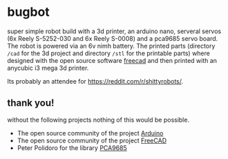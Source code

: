 # bugbot
super simple robot build with a 3d printer, an arduino nano, serveral servos (6x Reely S-5252-030 and 6x Reely S-0008) and a pca9685 servo board. The robot is powered via an 6v nimh battery. The printed parts (directory `/cad` for the 3d project and directory `/stl` for the printable parts) where designed with the open source software [freecad](https://github.com/FreeCAD/FreeCAD) and then printed with an anycubic i3 mega 3d printer. 

Its probably an attendee for https://reddit.com/r/shittyrobots/.

## thank you!
without the following projects nothing of this would be possible.
- The open source community of the project [Arduino](https://www.arduino.cc/)
- The open source community of the project [FreeCAD](https://github.com/FreeCAD/FreeCAD)
- Peter Polidoro for the library [PCA9685](https://github.com/janelia-arduino/PCA9685)
